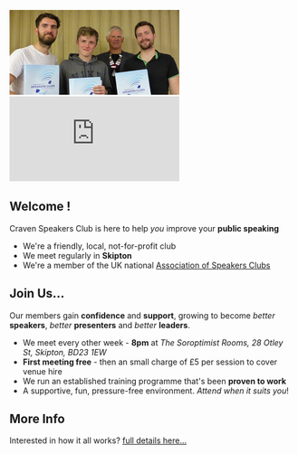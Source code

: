 
<p>
  <img src="/assets/images/members.png">
  <iframe src="https://player.vimeo.com/video/182210488" frameborder="0" allowfullscreen="1"></iframe>
</p>

## Welcome !

Craven Speakers Club is here to help _you_ improve your **public speaking**

- We're a friendly, local, not-for-profit club
- We meet regularly in **Skipton**
- We're a member of the UK national [Association of Speakers Clubs](http://www.speakersclubs.uk/)

## Join Us...

Our members gain **confidence** and **support**, growing to become _better_ **speakers**,
_better_ **presenters** and _better_ **leaders**.

- We meet every other week - **8pm** at _The Soroptimist Rooms, 28 Otley St, Skipton, BD23 1EW_
- **First meeting free** - then an small charge of £5 per session to cover venue hire
- We run an established training programme that's been **proven to work**
- A supportive, fun, pressure-free environment. _Attend when it suits you_!

## More Info

Interested in how it all works? [full details here...](/info.html)
